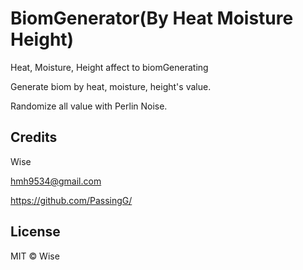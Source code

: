# BiomGenerator(By Heat Moisture Height)
 Heat, Moisture, Height affect to biomGenerating

 Generate biom by heat, moisture, height's value.
 
 Randomize all value with Perlin Noise.

 ## Credits
 
 Wise
 
 hmh9534@gmail.com
 
 https://github.com/PassingG/
 
 ## License
 
 MIT © Wise
